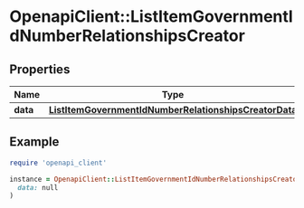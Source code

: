 # OpenapiClient::ListItemGovernmentIdNumberRelationshipsCreator

## Properties

| Name | Type | Description | Notes |
| ---- | ---- | ----------- | ----- |
| **data** | [**ListItemGovernmentIdNumberRelationshipsCreatorData**](ListItemGovernmentIdNumberRelationshipsCreatorData.md) |  | [optional] |

## Example

```ruby
require 'openapi_client'

instance = OpenapiClient::ListItemGovernmentIdNumberRelationshipsCreator.new(
  data: null
)
```


